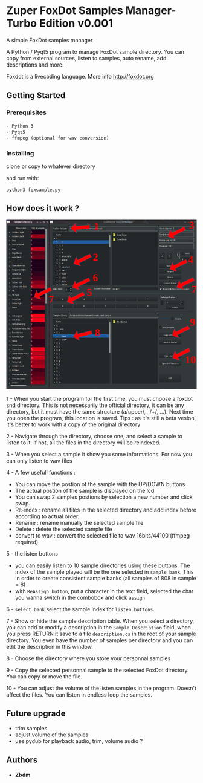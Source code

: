 # Zuper FoxDot Samples Manager- Turbo Edition v0.001
A simple FoxDot samples manager

A Python / Pyqt5 program to manage FoxDot sample directory.
You can copy from external sources, listen to samples, auto rename, add descriptions and more.

Foxdot is a livecoding language. More info http://foxdot.org

## Getting Started

### Prerequisites
```
- Python 3
- Pyqt5 
- ffmpeg (optional for wav conversion)
```

### Installing

clone or copy to whatever directory 

and run with:

```
python3 foxsample.py
```

## How does it work ?

![Alt text](screen.png?raw=true)

1 - When you start the program for the first time, you must choose a foxdot snd directory. This is not necessarily the official directory, it can be any directory, but it must have the same structure (a/upper/, _/+/, ...).
Next time you open the program, this location is saved.
Tips : as it's still a beta vesion, it's better to work with a copy of the original directory

2 - Navigate through the directory, choose one, and select a sample to listen to it. If not, all the files in the directory will be reindexed.

3 - When you select a sample it show you some informations. For now you can only listen to wav files

4 - A few usefull functions :
  * You can move the postion of the sample with the UP/DOWN buttons
  * The actual postion of the sample is displayed on the lcd
  * You can swap 2 samples postions by selection a new number and click swap.
  * Re-index : rename all files in the selected directory and add index before according to actual order.
  * Rename : rename manually the selected sample file
  * Delete : delete the selected sample file
  * convert to wav : convert the selected file to wav 16bits/44100 (ffmpeg required)

5 - the listen buttons
  * you can easily listen to 10 sample directories using these buttons. The index of the sample played will be the one selected in `sample bank`. This in order to create consistent sample banks (all samples of 808 in sample = 8) 
  * with `ReAssign button`, put a character in the text field, selected the char you wanna switch in the combobox and click `assign`  

6 - `select bank` select the sample index for `listen buttons`.

7 - Show or hide the sample description table. When you select a directory, you can add or modify a description in the `Sample Description` field, when you press RETURN it save to a file `description.cs` in the root of your sample directory. You even have the number of samples per directory and you can edit the description in this window. 

8 - Choose the directory where you store your personnal samples

9 - Copy the selected personnal sample to the selected FoxDot directory. You can copy or move the file. 

10 - You can adjust the volume of the listen samples in the program. Doesn't affect the files.
     You can listen in endless loop the samples.

## Future upgrade
 - trim samples
 - adjust volume of the samples
 - use pydub for playback audio, trim, volume audio ?

## Authors

* **Zbdm**
